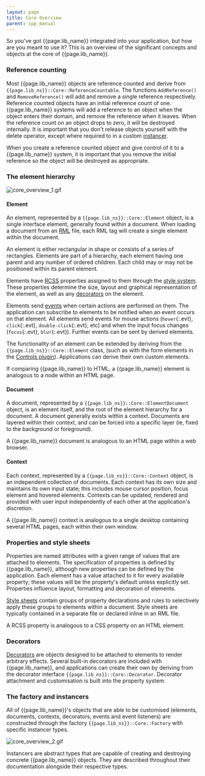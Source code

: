 ```yaml
---
layout: page
title: Core Overview
parent: cpp_manual
---
```


So you've got {{page.lib_name}} integrated into your application, but how are you meant to use it? This is an overview of the significant concepts and objects at the core of {{page.lib_name}}.

### Reference counting

Most {{page.lib_name}} objects are reference counted and derive from `{{page.lib_ns}}::Core::ReferenceCountable`. The functions `AddReference()` and `RemoveReference()` will add and remove a single reference respectively. Reference counted objects have an initial reference count of one. {{page.lib_name}} systems will add a reference to an object when the object enters their domain, and remove the reference when it leaves. When the reference count on an object drops to zero, it will be destroyed internally. It is important that you don't release objects yourself with the delete operator, except where required to in a custom [instancer](#the-factory-and-instancers).

When you create a reference counted object and give control of it to a {{page.lib_name}} system, it is important that you remove the initial reference so the object will be destroyed as appropriate.

### The element hierarchy

![core_overview_1.gif](core_overview_1.gif)

#### Element

An element, represented by a `{{page.lib_ns}}::Core::Element` object, is a single interface element, generally found within a document. When loading a document from an [RML](../rml.html) file, each RML tag will create a single element within the document.

An element is either rectangular in shape or consists of a series of rectangles. Elements are part of a hierarchy, each element having one parent and any number of ordered children. Each child may or may not be positioned within its parent element.

Elements have [RCSS](../rcss.html) properties assigned to them through the [style system](rcss.html). These properties determine the size, layout and graphical representation of the element, as well as any [decorators](decorators.html) on the element.

Elements send [events](events.html) when certain actions are performed on them. The application can subscribe to elements to be notified when an event occurs on that element. All elements send events for mouse actions (`hover`{:.evt}, `click`{:.evt}, `double-click`{:.evt}, etc) and when the input focus changes (`focus`{:.evt}, `blur`{:.evt}). Further events can be sent by derived elements.

The functionality of an element can be extended by deriving from the `{{page.lib_ns}}::Core::Element` class, (such as with the form elements in the [Controls plugin](controls.html)). Applications can derive their own custom elements.

If comparing {{page.lib_name}} to HTML, a {{page.lib_name}} element is analogous to a node within an HTML page.

#### Document

A document, represented by a `{{page.lib_ns}}::Core::ElementDocument` object, is an element itself, and the root of the element hierarchy for a document. A document generally exists within a context. Documents are layered within their context, and can be forced into a specific layer (ie, fixed to the background or foreground).

A {{page.lib_name}} document is analogous to an HTML page within a web browser.

#### Context

Each context, represented by a `{{page.lib_ns}}::Core::Context` object, is an independent collection of documents. Each context has its own size and maintains its own input state; this includes mouse cursor position, focus element and hovered elements. Contexts can be updated, rendered and provided with user input independently of each other at the application's discretion.

A {{page.lib_name}} context is analogous to a single desktop containing several HTML pages, each within their own window.

### Properties and style sheets

Properties are named attributes with a given range of values that are attached to elements. The specification of properties is defined by {{page.lib_name}}, although new properties can be defined by the application. Each element has a value attached to it for every available property; these values will be the property's default unless explicitly set. Properties influence layout, formatting and decoration of elements.

[Style sheets](rcss.html) contain groups of property declarations and rules to selectively apply these groups to elements within a document. Style sheets are typically contained in a separate file or declared inline in an RML file.

A RCSS property is analogous to a CSS property on an HTML element.

### Decorators

[Decorators](decorators.html) are objects designed to be attached to elements to render arbitrary effects. Several built-in decorators are included with {{page.lib_name}}, and applications can create their own by deriving from the decorator interface `{{page.lib_ns}}::Core::Decorator`. Decorator attachment and customisation is built into the property system.

### The factory and instancers

All of {{page.lib_name}}'s objects that are able to be customised (elements, documents, contexts, decorators, events and event listeners) are constructed through the factory `{{page.lib_ns}}::Core::Factory` with specific instancer types.

![core_overview_2.gif](core_overview_2.gif)

Instancers are abstract types that are capable of creating and destroying concrete {{page.lib_name}} objects. They are described throughout their documentation alongside their respective types. 

